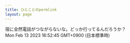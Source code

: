 ```yaml
---
title: ひとことのpermlink
layout: page
---
```

<div class="box" dt="1676274765813">
  宿に全然電話がつながらないな。どっか行ってるんだろうか？
  <div class="content is-small">Mon Feb 13 2023 16:52:45 GMT+0900 (日本標準時)</div>
</div>